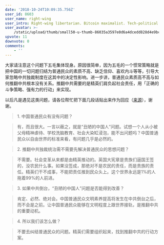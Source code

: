```yaml
---
date: '2018-10-24T10:09:35.756Z'
user_id: 8603
user_name: right-wing
user_intro: Right-wing libertarian. Bitcoin maximalist. Tech-political activist.
user_avatar: >-
    /static/upload/thumb/small50-u-thumb-86035a3597e0d6a4dcedd828d4e9bc9d59c7805c585d.png
upvote: 11
downvote: 0
comments:
    - ''
---
```


大家请注意这个问题下五毛集体现身。原因很简单，因为五毛的一个惯常策略就是把中国的一切问题归结为普通民众的素质不高、缺乏信仰、喜欢内斗等等，引导大家忽略中共独裁制度在这其中的决定性影响。进一步讲，普通民众素质高不高与如何推翻中共根本没有关系。推翻中共需要的是精英们肩负起社会责任，用「正确的斗争策略、强有力的行动」来实现。

以后凡是遇见这类问题，请各位帮忙把下面几段话贴出来作为回应（[来源](https://www.pin-cong.com/p/147098/?s=147918)），谢谢。

> 1\. 中国普通民众有没有问题？

> 有，而且很大。一言以蔽之，就是“丑陋的中国人”问题。试想一个人从小被父母精神虐待、学校洗脑教育、社会大染缸浸泡，能不出问题吗？中国普通民众以自由世界的标准来看，有问题几乎是必然的。

> 2\. 推翻中共独裁统治需不需要先解决普通民众的思想问题？

> 不需要。社会变革从来都是由精英推动的。英国大宪章是贵族们逼国王签的，没农民什么事。如果没签成，那绝对不是农民的责任，而是贵族的责任。精英们干不成事，不能把责任推到民众头上。这个世界永远是1%的人拖着99%的人前进。

> 3\. 如果中共倒台，“丑陋的中国人”问题是否能得到改善？

> 肯定、必然、绝对会。中国普通民众文明素养提高将发生在中共倒台之后，而不会是之前。让中国普通民众能够在文明程度上跟世界接轨，是推翻中共的重要动机。

> 4\. 所以我们该怎么做？

> 不要去纠结普通民众的问题。精英们需要组织起来，找到推翻中共的行动方案。
